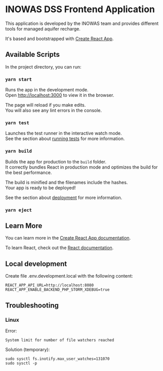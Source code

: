 # INOWAS DSS Frontend Application

This application is developed by the INOWAS team and provides different tools for managed aquifer recharge.

It's based and bootstrapped with [Create React App](https://github.com/facebook/create-react-app).



## Available Scripts

In the project directory, you can run:

### `yarn start`

Runs the app in the development mode.<br>
Open [http://localhost:3000](http://localhost:3000) to view it in the browser.

The page will reload if you make edits.<br>
You will also see any lint errors in the console.

### `yarn test`

Launches the test runner in the interactive watch mode.<br>
See the section about [running tests](https://facebook.github.io/create-react-app/docs/running-tests) for more information.

### `yarn build`

Builds the app for production to the `build` folder.<br>
It correctly bundles React in production mode and optimizes the build for the best performance.

The build is minified and the filenames include the hashes.<br>
Your app is ready to be deployed!

See the section about [deployment](https://facebook.github.io/create-react-app/docs/deployment) for more information.

### `yarn eject`

## Learn More

You can learn more in the [Create React App documentation](https://facebook.github.io/create-react-app/docs/getting-started).

To learn React, check out the [React documentation](https://reactjs.org/).

## Local development

Create file .env.development.local with the following content:
```
REACT_APP_API_URL=http://localhost:8080
REACT_APP_ENABLE_BACKEND_PHP_STORM_XDEBUG=true
```

## Troubleshooting

### Linux
Error: 
```
System limit for number of file watchers reached
```
Solution (temporary):
```
sudo sysctl fs.inotify.max_user_watches=131070
sudo sysctl -p
```

